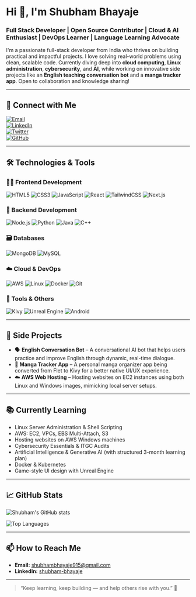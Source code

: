 # Hi 👋, I'm Shubham Bhayaje

### Full Stack Developer | Open Source Contributor | Cloud & AI Enthusiast | DevOps Learner | Language Learning Advocate

I'm a passionate full-stack developer from India who thrives on building practical and impactful projects. I love solving real-world problems using clean, scalable code. Currently diving deep into **cloud computing**, **Linux administration**, **cybersecurity**, and **AI**, while working on innovative side projects like an **English teaching conversation bot** and a **manga tracker app**. Open to collaboration and knowledge sharing!

---

## 🔗 Connect with Me

[![Email](https://img.shields.io/badge/Email-shubhambhayaje915@gmail.com-red?style=flat&logo=gmail)](mailto:shubhambhayaje915@gmail.com)  
[![LinkedIn](https://img.shields.io/badge/LinkedIn-Shubham_Bhayaje-blue?style=flat&logo=linkedin)](YOUR_LINKEDIN_PROFILE)  
[![Twitter](https://img.shields.io/badge/Twitter-@YourHandle-blue?style=flat&logo=twitter)](YOUR_TWITTER_PROFILE)  
[![GitHub](https://img.shields.io/badge/GitHub-ShubhamBhayaje-black?style=flat&logo=github)](YOUR_GITHUB_PROFILE)

---

## 🛠️ Technologies & Tools

### 👨‍💻 Frontend Development
![HTML5](https://img.shields.io/badge/-HTML5-E34F26?style=flat&logo=html5&logoColor=white)
![CSS3](https://img.shields.io/badge/-CSS3-1572B6?style=flat&logo=css3)
![JavaScript](https://img.shields.io/badge/-JavaScript-F7DF1E?style=flat&logo=javascript&logoColor=black)
![React](https://img.shields.io/badge/-React-61DAFB?style=flat&logo=react)
![TailwindCSS](https://img.shields.io/badge/-TailwindCSS-38B2AC?style=flat&logo=tailwind-css)
![Next.js](https://img.shields.io/badge/-Next.js-000000?style=flat&logo=next.js)

### 🔧 Backend Development
![Node.js](https://img.shields.io/badge/-Node.js-339933?style=flat&logo=node.js)
![Python](https://img.shields.io/badge/-Python-3776AB?style=flat&logo=python)
![Java](https://img.shields.io/badge/-Java-007396?style=flat&logo=java)
![C++](https://img.shields.io/badge/-C++-00599C?style=flat&logo=c%2B%2B)

### 🗃️ Databases
![MongoDB](https://img.shields.io/badge/-MongoDB-47A248?style=flat&logo=mongodb)
![MySQL](https://img.shields.io/badge/-MySQL-4479A1?style=flat&logo=mysql)

### ☁️ Cloud & DevOps
![AWS](https://img.shields.io/badge/-AWS-232F3E?style=flat&logo=amazon-aws)
![Linux](https://img.shields.io/badge/-Linux-FCC624?style=flat&logo=linux)
![Docker](https://img.shields.io/badge/-Docker-2496ED?style=flat&logo=docker)
![Git](https://img.shields.io/badge/-Git-F05032?style=flat&logo=git)

### 📱 Tools & Others
![Kivy](https://img.shields.io/badge/-Kivy-000000?style=flat&logo=python)
![Unreal Engine](https://img.shields.io/badge/-Unreal%20Engine-0E1128?style=flat&logo=unrealengine)
![Android](https://img.shields.io/badge/-Android-3DDC84?style=flat&logo=android)

---

## 🧪 Side Projects

- 🗣️ **English Conversation Bot** – A conversational AI bot that helps users practice and improve English through dynamic, real-time dialogue.
- 📖 **Manga Tracker App** – A personal manga organizer app being converted from Flet to Kivy for a better native UI/UX experience.
- ☁️ **AWS Web Hosting** – Hosting websites on EC2 instances using both Linux and Windows images, mimicking local server setups.

---

## 📚 Currently Learning

- Linux Server Administration & Shell Scripting  
- AWS: EC2, VPCs, EBS Multi-Attach, S3  
- Hosting websites on AWS Windows machines  
- Cybersecurity Essentials & ITGC Audits  
- Artificial Intelligence & Generative AI (with structured 3-month learning plan)  
- Docker & Kubernetes  
- Game-style UI design with Unreal Engine

---

## 📈 GitHub Stats

![Shubham's GitHub stats](https://github-readme-stats.vercel.app/api?username=Shubham-Bhayaje&show_icons=true&theme=radical)

![Top Languages](https://github-readme-stats.vercel.app/api/top-langs/?username=Shubham-Bhayaje&layout=compact&theme=radical)


---

## 📫 How to Reach Me

- **Email:** [shubhambhayaje915@gmail.com](mailto:shubhambhayaje915@gmail.com)  
- **LinkedIn:** [shubham-bhayaje](linkedin.com/in/shubham-bhayaje/)  


---

> “Keep learning, keep building — and help others rise with you.” 🚀
